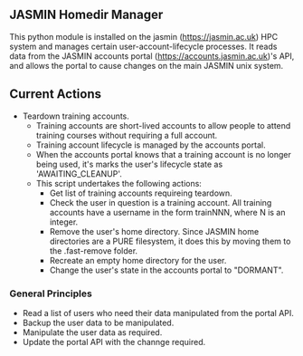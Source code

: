 ## JASMIN Homedir Manager
This python module is installed on the jasmin (https://jasmin.ac.uk) HPC system and manages certain user-account-lifecycle processes.
It reads data from the JASMIN accounts portal (https://accounts.jasmin.ac.uk)'s API, and allows the portal to cause changes on the main JASMIN unix system.

## Current Actions
* Teardown training accounts.
  * Training accounts are short-lived accounts to allow people to attend training courses without requiring a full account.
  * Training account lifecycle is managed by the accounts portal.
  * When the accounts portal knows that a training account is no longer being used, it's marks the user's lifecycle state as 'AWAITING_CLEANUP'.
  * This script undertakes the following actions:
    * Get list of training accounts requireing teardown.
    * Check the user in question is a training account. All training accounts have a username in the form trainNNN, where N is an integer.
    * Remove the user's home directory. Since JASMIN home directories are a PURE filesystem, it does this by moving them to the .fast-remove folder.
    * Recreate an empty home directory for the user.
    * Change the user's state in the accounts portal to "DORMANT".

### General Principles
* Read a list of users who need their data manipulated from the portal API.
* Backup the user data to be manipulated.
* Manipulate the user data as required.
* Update the portal API with the channge required.
